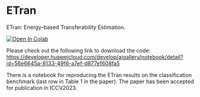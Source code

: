 # ETran
ETran: Energy-based Transferability Estimation.

[![Open In Colab](https://colab.research.google.com/assets/colab-badge.svg)]([https://colab.research.google.com/drive/1d_bcHtBm-rR0mTVJ7484WVJ5Gmk5NkbB#scrollTo=Xtvy95RHLbrd](https://colab.research.google.com/drive/1IFpB3-Z99WcmfJG4MEFTrkmdvdHPsYtt?usp=sharing))


Please check out the following link to download the code: https://developer.huaweicloud.com/develop/aigallery/notebook/detail?id=56e6645a-8133-49f6-a7ef-d877ef608fa5


There is a notebook for reproducing the ETran results on the classification benchmark (last row in Table 1 in the paper). The paper has been accepted for publication in ICCV2023.
